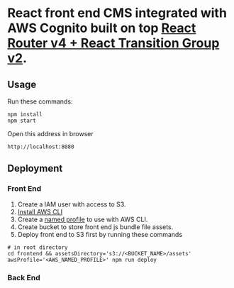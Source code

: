 # React front end CMS integrated with AWS Cognito built on top [React Router v4 + React Transition Group v2](https://github.com/Vic-L/react-router-4-react-transition-group-2).

## Usage

Run these commands:
```
npm install
npm start
```

Open this address in browser
```
http://localhost:8080
```

## Deployment

### Front End
1. Create a IAM user with access to S3.
2. [Install AWS CLI](https://docs.aws.amazon.com/cli/latest/userguide/installing.html)
3. Create a [named profile](https://docs.aws.amazon.com/cli/latest/userguide/cli-multiple-profiles.html) to use with AWS CLI.
4. Create bucket to store front end js bundle file assets.
5. Deploy front end to S3 first by running these commands
```
# in root directory
cd frontend && assetsDirectory='s3://<BUCKET_NAME>/assets' awsProfile='<AWS_NAMED_PROFILE>' npm run deploy
```

### Back End